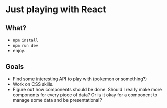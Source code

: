# Just playing with React

## What?

- ```npm install```
- ```npm run dev```
- enjoy.

## Goals

- Find some interesting API to play with (pokemon or something?)
- Work on CSS skills.
- Figure out how components should be done. Should I really make more components for every piece of data? Or is it okay for a component to manage some data and be presentational?